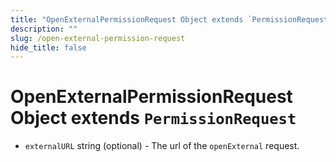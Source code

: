 ```yaml
---
title: "OpenExternalPermissionRequest Object extends `PermissionRequest`"
description: ""
slug: /open-external-permission-request
hide_title: false
---
```


# OpenExternalPermissionRequest Object extends `PermissionRequest`

* `externalURL` string (optional) - The url of the `openExternal` request.
